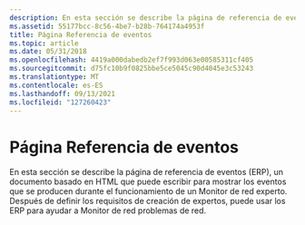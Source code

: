 ```yaml
---
description: En esta sección se describe la página de referencia de eventos (ERP), un documento basado en HTML que puede escribir para mostrar los eventos que se producen durante el funcionamiento de un Monitor de red experto.
ms.assetid: 55177bcc-8c56-4be7-b28b-764174a4953f
title: Página Referencia de eventos
ms.topic: article
ms.date: 05/31/2018
ms.openlocfilehash: 4419a000dabedb2ef7f993d063e00585311cf405
ms.sourcegitcommit: d75fc10b9f0825bbe5ce5045c90d4045e3c53243
ms.translationtype: MT
ms.contentlocale: es-ES
ms.lasthandoff: 09/13/2021
ms.locfileid: "127260423"
---
```

# <a name="event-reference-page"></a>Página Referencia de eventos

En esta sección se describe la página de referencia de eventos (ERP), un documento basado en HTML que puede escribir para mostrar los eventos que se producen durante el funcionamiento de un Monitor de red experto. Después de definir los requisitos de creación de expertos, puede usar los ERP para ayudar a Monitor de red problemas de red.

 

 



